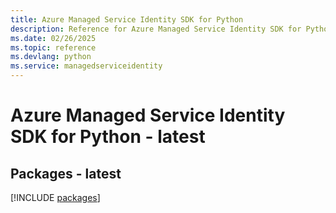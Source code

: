 ```yaml
---
title: Azure Managed Service Identity SDK for Python
description: Reference for Azure Managed Service Identity SDK for Python
ms.date: 02/26/2025
ms.topic: reference
ms.devlang: python
ms.service: managedserviceidentity
---
```

# Azure Managed Service Identity SDK for Python - latest
## Packages - latest
[!INCLUDE [packages](managed-service-identity-index.md)]